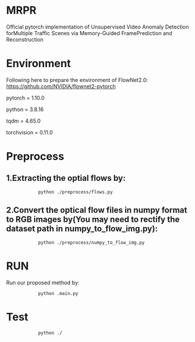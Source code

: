 # MRPR
Official pytorch implementation of Unsupervised Video Anomaly Detection forMultiple Traffic Scenes via Memory-Guided FramePrediction and Reconstruction

# Environment
Following here to prepare the environment of FlowNet2.0: https://github.com/NVIDIA/flownet2-pytorch

pytorch = 1.10.0

python = 3.8.16

tqdm = 4.65.0

torchvision = 0.11.0

# Preprocess
## 1.Extracting the optial flows by:

                python ./preprocess/flows.py

## 2.Convert the optical flow files in numpy format to RGB images by(You may need to rectify the dataset path in numpy_to_flow_img.py):

                python ./preprocess/numpy_to_flow_img.py

# RUN
Run our proposed method by:

                python .main.py

# Test
                python ./
